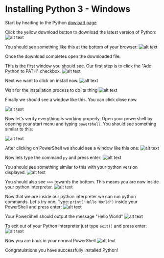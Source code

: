 # Installing Python 3 - Windows
Start by heading to the Python [dowload page](https://learnrubythehardway.org/book/appendixa.html)

Click the yellow download button to download the latest version of Python:
![alt text](/resources/python_win/python1.PNG)

You should see something like this at the bottom of your browser:
![alt text](/resources/python_win/python2.PNG)

Once the download completes open the downloaded file.

This is the first window you should see. Our first step is to click the "Add Python to PATH" checkbox.
![alt text](/resources/python_win/python3.PNG)

Next we want to click on install now.
![alt text](/resources/python_win/python3-2.PNG)

Wait for the installation process to do its thing
![alt text](/resources/python_win/python4.PNG)

Finally we should see a window like this. You can click close now.



![alt text](/resources/python_win/python5.PNG)

Now let's verify everything is working properly.
Open your powershell by opening your start menu and typing ```powershell```.
You should see something similar to this:

![alt text](/resources/python_win/python6.png)

After clicking on PowerShell we should see a window like this one:
![alt text](/resources/python_win/python7.PNG)

Now lets type the command ```py``` and press enter:
![alt text](/resources/python_win/python8.PNG)

You should see something similar to this with your python version displayed.
![alt text](/resources/python_win/python9.PNG)

You should also see ```>>>``` towards the bottom. This means you are now inside your python interpreter.
![alt text](/resources/python_win/python9-2.PNG)

Now that we are inside our python interpreter we can run python commands. Let's try one.
Type: ```print("Hello World")``` inside your PowerShell and press enter:
![alt text](/resources/python_win/python10.PNG)

Your PowerShell should output the message "Hello World"
![alt text](/resources/python_win/python11.PNG)

To exit out of your Python interpreter just type ```exit()``` and press enter:
![alt text](/resources/python_win/python12.PNG)

Now you are back in your normal PowerShell
![alt text](/resources/python_win/python13.PNG)

Congratulations you have successfully installed Python!
